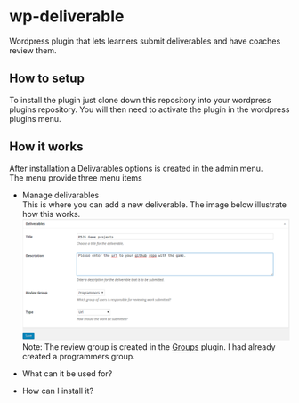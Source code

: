 # wp-deliverable
Wordpress plugin that lets learners submit deliverables and have coaches review them. 

## How to setup
To install the plugin just clone down this repository into your wordpress plugins repository. You will then need to activate the plugin in the wordpress plugins menu. 

## How it works
After installation a Delivarables options is created in the admin menu. </br>
The menu provide three menu items</br>
* Manage delivarables</br>
This is where you can add a new deliverable. The image below illustrate how this works. 
![delivarables](https://github.com/tunapanda/wp-deliverable/blob/master/img/delivarables.png)
Note: The review group is created in the [Groups](https://wordpress.org/plugins/groups/) plugin. I had already created a programmers group.

* What can it be used for?
* How can I install it?
